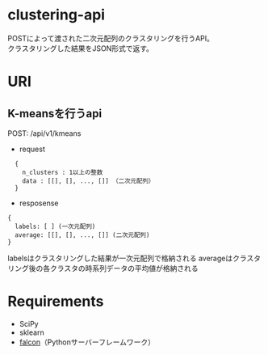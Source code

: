 # clustering-api
POSTによって渡された二次元配列のクラスタリングを行うAPI。  
クラスタリングした結果をJSON形式で返す。

# URI
## K-meansを行うapi
POST: /api/v1/kmeans
- request
```  
  {  
    n_clusters : 1以上の整数  
    data : [[], [], ..., []] （二次元配列）  
  }
  ```

- resposense  
```
{  
  labels: [ ] (一次元配列)  
  average: [[], [], ..., []] (二次元配列)  
}  
```
labelsはクラスタリングした結果が一次元配列で格納される
averageはクラスタリング後の各クラスタの時系列データの平均値が格納される

# Requirements
- SciPy
- sklearn
- [falcon](https://github.com/falconry/falcon)（Pythonサーバーフレームワーク）
